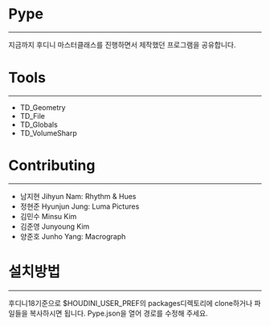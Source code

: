 # Pype
-------------------
지금까지 후디니 마스터클래스를 진행하면서 제작했던 프로그램을 공유합니다. 

# Tools
-------------------
* TD_Geometry
* TD_File
* TD_Globals
* TD_VolumeSharp

# Contributing
-------------------
* 남지현 Jihyun Nam: Rhythm & Hues
* 정현준 Hyunjun Jung: Luma Pictures
* 김민수 Minsu Kim
* 김준영 Junyoung Kim
* 양준호 Junho Yang: Macrograph

# 설치방법
-------------------
후디니18기준으로 $HOUDINI_USER_PREF의 packages디렉토리에 clone하거나 파일들을 복사하시면 됩니다. Pype.json을 열어 경로를 수정해 주세요.
